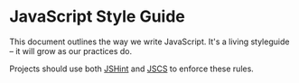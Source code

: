 JavaScript Style Guide
======================

This document outlines the way we write JavaScript. It's a living styleguide – it will grow as our practices do.

Projects should use both [JSHint] and [JSCS] to enforce these rules. 

[jscs]: http://jscs.info/
[jshint]: http://jshint.com/
